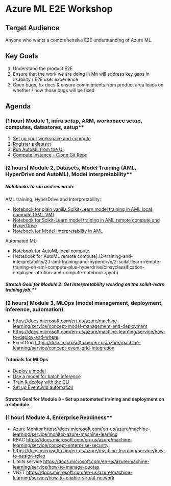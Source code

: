 # Azure ML E2E Workshop

## Target Audience
Anyone who wants a comprehensive E2E understanding of Azure ML.

## Key Goals
1.	Understand the product E2E
2.	Ensure that the work we are doing in Mn will address key gaps in usability / E2E user experience
3.	Open bugs, fix docs & ensure commitments from product area leads on whether / how those bugs will be fixed

## Agenda

### (1 hour) Module 1, infra setup, ARM, workspace setup, computes, datastores, setup**
1. [Set up your workspace and compute](./1-new-workspace/1-setup-compute.md)
1. [Register a dataset](./1-new-workspace/2-dataset.md)
1. [Run AutoML from the UI](./1-new-workspace/3-automl.md)
1. [Compute Instance - Clone Git Repo](./1-new-workspace/5-clone-git-repo.md)


### (2 hours) Module 2, Datasets, Model Training (AML, HyperDrive and AutoML), Model Interpretability**

##### Notebooks to run and research:

AML training, HyperDrive and Interpretability:
- [Notebook for plain vanilla Scikit-Learn model training in AML local compute (AML VM)](./2-training-and-interpretability/2.1-aml-training-and-hyperdrive/1-scikit-learn-local-training-on-notebook-plus-aml-ds-and-log/binayclassification-employee-attrition-notebook.ipynb) 
- [Notebook for Scikit-Learn model training in AML remote compute and HyperDrive](./2-training-and-interpretability/2.1-aml-training-and-hyperdrive/2-scikit-learn-remote-training-on-aml-compute-plus-hyperdrive/binayclassification-employee-attrition-aml-compute-notebook.ipynb) 
- [Notebook for Model Interpretability in AML](./2-training-and-interpretability/2.2-aml-interpretability/1-simple-feature-transformations-explain-local.ipynb)

Automated ML:
- [Notebook for AutoML local compute](./2-training-and-interpretability/2.1-aml-training-and-hyperdrive/2-scikit-learn-remote-training-on-aml-compute-plus-hyperdrive/binayclassification-employee-attrition-aml-compute-notebook.ipynb)
- [Notebook for AutoML remote compute]./2-training-and-interpretability/2.1-aml-training-and-hyperdrive/2-scikit-learn-remote-training-on-aml-compute-plus-hyperdrive/binayclassification-employee-attrition-aml-compute-notebook.ipynb)

##### Stretch Goal for Module 2: Get interpretability working on the scikit-learn training job.**

### (2 hours) Module 3, MLOps (model management, deployment, inference, automation)
- https://docs.microsoft.com/en-us/azure/machine-learning/service/concept-model-management-and-deployment
- https://docs.microsoft.com/en-us/azure/machine-learning/service/how-to-deploy-and-where
- EventGrid https://docs.microsoft.com/en-us/azure/machine-learning/service/concept-event-grid-integration

#### **Tutorials for MLOps**
- [Deploy a model](./4-mlops/deploy-attrition-model.ipynb)
- [Use a model for batch inference](https://github.com/Azure/MachineLearningNotebooks/blob/master/how-to-use-azureml/machine-learning-pipelines/parallel-run/tabular-dataset-inference-iris.ipynb)
- [Train & deploy with the CLI](https://docs.microsoft.com/en-us/azure/machine-learning/service/tutorial-train-deploy-model-cli)
- [Set up EventGrid automation](https://docs.microsoft.com/en-us/azure/machine-learning/service/how-to-use-event-grid)

#### Stretch Goal for Module 3 - Set up automated training and deployment on a schedule.

### (1 hour) Module 4, Enterprise Readiness**
- Azure Monitor https://docs.microsoft.com/en-us/azure/machine-learning/service/monitor-azure-machine-learning
- RBAC https://docs.microsoft.com/en-us/azure/machine-learning/service/concept-enterprise-security
- https://docs.microsoft.com/en-us/azure/machine-learning/service/how-to-assign-roles
- Limits service https://docs.microsoft.com/en-us/azure/machine-learning/service/how-to-manage-quotas
- VNET https://docs.microsoft.com/en-us/azure/machine-learning/service/how-to-enable-virtual-network

